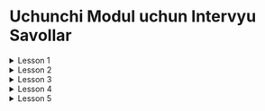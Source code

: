 # Uchunchi Modul uchun Intervyu Savollar

<details>
<summary>Lesson 1</summary>
    <ul>
        <details>
        <summary>1. Exceptions</summary>
            <ul>
                <li>Exception nima ?</li>
                <li>Nima sabli exceptionlar yuzaga keladi ?</li>
                <li>Nima uchun exceptionlar haqida qaygurish kerak ?</li>
            </ul>
        </details>
    </ul>
    <ul>
        <details>
        <summary>2. Dealing with errors</summary>
            <ul>
                <li>Hamma exception yoki errorlarning otasi yani superclass qaysi ?</li>
                <li>Error nima va qachon yuzaga keladi?</li>
                <li>Exception va error farqi nimada?</li> 
                <li>Qancha exception turlari bor ?</li> 
                <li>Bizga alohida exception class yaratish nimaga kerak ?</li> 
                <li>Exception propagation nima ?</li> 
            </ul>
        </details>
    </ul>
    <ul>
        <details>
        <summary>3. Catching an Exception</summary>
            <ul>
                <li>Exceptionni catching nima?</li>
                <li>Exceptionlar qanday tutiladi ?</li>
                <li>Exceptionni tutish nima uchun kerak ?</li>
                <li>Br necha Exceptionlar qanday tutiladi ?</li>
                <li>Java 7 da qanday o'zgartirish kiritilgan try catch ga?</li>
                <li>Try-with-recources nima va uning foydali tomoni nimada?</li>
                <li>Try-with-recources da classlarimiz ishlashi uchun qaysi interfacedan voris olgan bo'lishi kerak</li>
                <li>Exceptionlarni foydali tomonlari nimada</li>
                <li>Exceptionning qanday turlari bor</li>
                <li>Uncheck exception va checked exception farqlari qanday?</li>
            </ul>
        </details>
    </ul>
    <ul>
        <details>
        <summary>4. Tips for Using Exceptions</summary>
            <ul>
                <li>Exceptionlardan foydalanish uchun qanday maslahatlar beriladi?</li>
            </ul>
        </details>
    </ul>
</details>
<details>
<summary>Lesson 2</summary>
    <ul>
        <details>
        <summary>1. Generics</summary>
            <ul>
                <li>Genericlar nima ?</li>
                <li>Genericlarning foydali tomonlari ?</li>
                <li>Genericlarni qayerlarda elon qila olamiz?</li>
            </ul>
        </details>
    </ul>
    <ul>
        <details>
        <summary>2. Bounds for Type Variables</summary>
            <ul>
                <li>Single Bounds nima ?</li>
                <li>Qanday Bounds turlari bor?</li>
                <li>Multiple Bounds nima?</li> 
            </ul>
        </details>
    </ul>
    <ul>
        <details>
        <summary>3. Generic Code and the Virtual Machine</summary>
            <ul>
                <li>Type Erasure nima?</li>
                <li>Type Erasure lar methodda ham sodir bo'ladimi ?</li>
                <li>Raw type nima ?</li>
                <li>Warnings nima ?</li>
                <li>Raw typelarni ishlatishdan nima uchun qoshish kerak ?</li>
            </ul>
        </details>
    </ul>
    <ul>
        <details>
        <summary>4. Restrictions and Limitations</summary>
            <ul>
                <li>Genericlarda qanday checklovlar mavjud ?</li>
            </ul>
        </details>
    </ul>
    <ul>
        <details>
        <summary>5. Inheritance Rules for Generic Types</summary>
            <ul>
                <li>Genericlardan qanday qoida bor vorisliklar bilan ishlaganda ?</li>
                <li>Genericlarda SuperClass type da elan qilingan arrayga sub class arrayini ozlashtira olamizmi ?</li>
            </ul>
        </details>
    </ul>
</details>
<details>
<summary>Lesson 3</summary>
    <ul>
        <details>
        <summary>1. Dynamic Array</summary>
            <ul>
                <li>Arraylar bilan qanday muammo bor ?</li>
                <li>Dynamic arraylarning qulay taraflari qanday?</li>
            </ul>
        </details>
    </ul>
    <ul>
        <details>
        <summary>2. Collections Framework</summary>
            <ul>
                <li>Collections Framework nima?</li>
                <li>Collections Framework ning qulay taraflari qanday?</li>
                <li>Collections Framework ning eng katta super classi qaysi?</li>
                <li>Collectionning qanday turlari bor?</li> 
                <li>Map Collectionni ichiga kiradimi?</li> 
                <li>Collectionda primative typelar ishlata olamizmi?</li> 
                <li>Collection nima uchun kerak?</li> 
                <li>Collection Framework qaysi packageda joylashgan?</li> 
            </ul>
        </details>
    </ul>
    <ul>
        <details>
        <summary>3. List Interface</summary>
            <ul>
                <li>List interface nima ?</li>
                <li>List interface ning foydali tomonlari nimada ?</li>
                <li>List interfacening subclasslari qaysi ?</li>
            </ul>
        </details>
    </ul>
    <ul>
        <details>
        <summary>4. ArrayList</summary>
            <ul>
                <li>ArrayList nima ?</li>
                <li>ArrayList qaysi interfacedan voris olgan ?</li>
                <li>ArrayList qaysi marker interfacelardan voris olgan ?</li>
                <li>ArrayListning foydali tomonlari qanday ?</li>
                <li>ArrayList dublikat elementlarni saqlaydimi ?</li>
                <li>ArrayListga null qo'sha olmizmi ?</li>
                <li>ArrayList elementlarni xotirada qanday tartibda saqlaydi ?</li>
            </ul>
        </details>
    </ul>
</details>
<details>
<summary>Lesson 4</summary>
    <ul>
        <details>
        <summary>1. LinkedList</summary>
            <ul>
                <li>LinkedList nima ?</li>
                <li>LinkedList elementlarni xotirada qanday saqlaydi ?</li>
                <li>LinkedListning qanday turlari bor ?</li>
                <li>LinkedListning ArrayListdan qanday avzalliki bor?</li>
                <li>LinkedListning qanday kamchiliklari bor?</li>
            </ul>
        </details>
    </ul>
    <ul>
        <details>
        <summary>2. LinkedList Class</summary>
            <ul>
                <li>LinkidList qanday data struktura?</li>
                <li>LinkidList ning Super classi qaysi?</li>
            </ul>
        </details>
    </ul>
    <ul>
        <details>
        <summary>4. Vector class</summary>
            <ul>
                <li>Vektor classining super classi qaysi ?</li>
                <li>Vektor class qanday class ?</li>
                <li>Vektor classi elementlarni qanday saqlaydi ?</li>
            </ul>
        </details>
    </ul>
</details>

<details>
<summary>Lesson 5</summary>
    <ul>
        <details>
        <summary>1. Set & HashSet</summary>
            <ul>
                <li>LinkedList nima ?</li>
                <li>LinkedList elementlarni xotirada qanday saqlaydi ?</li>
                <li>LinkedListning qanday turlari bor ?</li>
                <li>LinkedListning ArrayListdan qanday avzalliki bor?</li>
                <li>LinkedListning qanday kamchiliklari bor?</li>
            </ul>
        </details>
    </ul>
    <ul>
        <details>
        <summary>2. LinkedList Class</summary>
            <ul>
                <li>LinkidList qanday data struktura?</li>
                <li>LinkidList ning Super classi qaysi?</li>
            </ul>
        </details>
    </ul>
    <ul>
        <details>
        <summary>4. Vector class</summary>
            <ul>
                <li>Vektor classining super classi qaysi ?</li>
                <li>Vektor class qanday class ?</li>
                <li>Vektor classi elementlarni qanday saqlaydi ?</li>
            </ul>
        </details>
    </ul>
</details>
